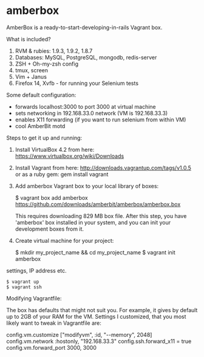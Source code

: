 amberbox
========

AmberBox is a ready-to-start-developing-in-rails Vagrant box.

What is included?

1. RVM & rubies: 1.9.3, 1.9.2, 1.8.7
2. Databases: MySQL, PostgreSQL, mongodb, redis-server
3. ZSH + Oh-my-zsh config
4. tmux, screen
5. Vim + Janus
6. Firefox 14, Xvfb - for running your Selenium tests

Some default configuration:
- forwards localhost:3000 to port 3000 at virtual machine
- sets networking in 192.168.33.0 network (VM is 192.168.33.3)
- enables X11 forwarding (if you want to run selenium from within VM)
- cool AmberBit motd

Steps to get it up and running:

1. Install VirtualBox 4.2 from here: https://www.virtualbox.org/wiki/Downloads
2. Install Vagrant from here:
http://downloads.vagrantup.com/tags/v1.0.5  or as a ruby gem: gem
install vagrant
3. Add amberbox Vagrant box to your local library of boxes:

    $ vagrant box add amberbox https://github.com/downloads/amberbit/amberbox/amberbox.box

    This requires downloading 829 MB box file. After this step, you
have 'amberbox' box installed in your system, and you can init
your development boxes from it.

4. Create virtual machine for your project:

    $ mkdir my_project_name && cd my_project_name
    $ vagrant init amberbox

settings, IP address etc.

    $ vagrant up
    $ vagrant ssh

Modifying Vagrantfile:

The box has defaults that might not suit you. For example, it gives by
default up to 2GB of your RAM for the VM. Settings I customized, that
you most likely want to tweak in Vagrantfile are:

  config.vm.customize ["modifyvm", :id, "--memory", 2048]
  config.vm.network :hostonly, "192.168.33.3"
  config.ssh.forward_x11 = true
  config.vm.forward_port 3000, 3000